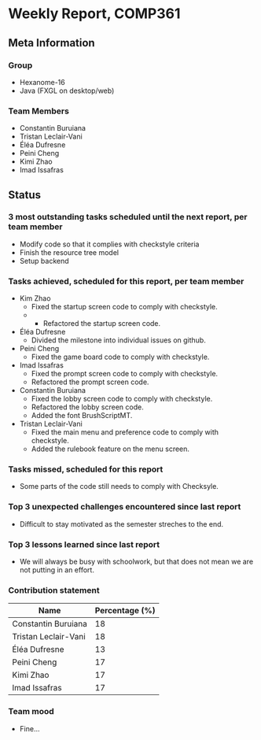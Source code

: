 # Weekly Report, COMP361

## Meta Information

### Group

* Hexanome-16
* Java (FXGL on desktop/web)

### Team Members

* Constantin Buruiana
* Tristan Leclair-Vani
* Éléa Dufresne
* Peini Cheng
* Kimi Zhao
* Imad Issafras

## Status

### 3 most outstanding tasks scheduled until the next report, per team member

* Modify code so that it complies with checkstyle criteria
* Finish the resource tree model
* Setup backend

### Tasks achieved, scheduled for this report, per team member

* Kim Zhao
  * Fixed the startup screen code to comply with checkstyle. 
  * * Refactored the startup screen code. 
* Éléa Dufresne
  * Divided the milestone into individual issues on github. 
* Peini Cheng
  * Fixed the game board code to comply with checkstyle. 
* Imad Issafras
  * Fixed the prompt screen code to comply with checkstyle. 
  * Refactored the prompt screen code. 
* Constantin Buruiana
  * Fixed the lobby screen code to comply with checkstyle. 
  * Refactored the lobby screen code. 
  * Added the font BrushScriptMT. 
* Tristan Leclair-Vani
  * Fixed the main menu and preference code to comply with checkstyle. 
  * Added the rulebook feature on the menu screen. 
  

### Tasks missed, scheduled for this report

* Some parts of the code still needs to comply with Checksyle. 

### Top 3 unexpected challenges encountered since last report

* Difficult to stay motivated as the semester streches to the end. 

### Top 3 lessons learned since last report

* We will always be busy with schoolwork, but that does not mean we are not putting in an effort. 

### Contribution statement

Name | Percentage (%)
--- | ---
Constantin Buruiana | 18
Tristan Leclair-Vani | 18
Éléa Dufresne | 13
Peini Cheng | 17
Kimi Zhao | 17
Imad Issafras | 17

### Team mood

*  Fine...

